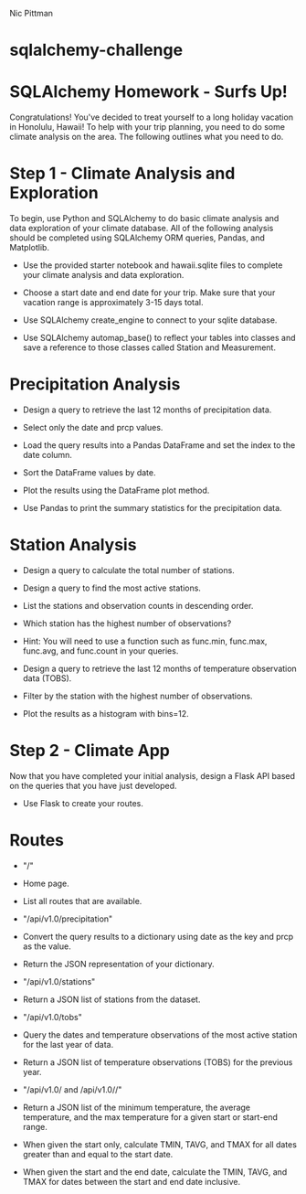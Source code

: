Nic Pittman
# sqlalchemy-challenge

# SQLAlchemy Homework - Surfs Up!


Congratulations! You've decided to treat yourself to a long holiday vacation in Honolulu, Hawaii! To help with your trip planning, you need to do some climate analysis on the area. The following outlines what you need to do.

# Step 1 - Climate Analysis and Exploration

To begin, use Python and SQLAlchemy to do basic climate analysis and data exploration of your climate database. All of the following analysis should be completed using SQLAlchemy ORM queries, Pandas, and Matplotlib.


- Use the provided starter notebook and hawaii.sqlite files to complete your climate analysis and data exploration.


- Choose a start date and end date for your trip. Make sure that your vacation range is approximately 3-15 days total.


- Use SQLAlchemy create_engine to connect to your sqlite database.


- Use SQLAlchemy automap_base() to reflect your tables into classes and save a reference to those classes called Station and Measurement.



# Precipitation Analysis

- Design a query to retrieve the last 12 months of precipitation data.


- Select only the date and prcp values.


- Load the query results into a Pandas DataFrame and set the index to the date column.


- Sort the DataFrame values by date.


- Plot the results using the DataFrame plot method.



- Use Pandas to print the summary statistics for the precipitation data.



# Station Analysis


- Design a query to calculate the total number of stations.


- Design a query to find the most active stations.


 - List the stations and observation counts in descending order.


 - Which station has the highest number of observations?


 - Hint: You will need to use a function such as func.min, func.max, func.avg, and func.count in your queries.




- Design a query to retrieve the last 12 months of temperature observation data (TOBS).


 - Filter by the station with the highest number of observations.


 - Plot the results as a histogram with bins=12.







# Step 2 - Climate App

Now that you have completed your initial analysis, design a Flask API based on the queries that you have just developed.

- Use Flask to create your routes.


# Routes


- "/"


 - Home page.


 - List all routes that are available.




- "/api/v1.0/precipitation"


 - Convert the query results to a dictionary using date as the key and prcp as the value.


 - Return the JSON representation of your dictionary.




- "/api/v1.0/stations"

 - Return a JSON list of stations from the dataset.



- "/api/v1.0/tobs"


 - Query the dates and temperature observations of the most active station for the last year of data.


 - Return a JSON list of temperature observations (TOBS) for the previous year.




- "/api/v1.0/<start> and /api/v1.0/<start>/<end>"


 - Return a JSON list of the minimum temperature, the average temperature, and the max temperature for a given start or start-end range.


 - When given the start only, calculate TMIN, TAVG, and TMAX for all dates greater than and equal to the start date.


 - When given the start and the end date, calculate the TMIN, TAVG, and TMAX for dates between the start and end date inclusive.
